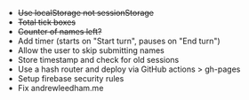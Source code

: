 - ~~Use localStorage not sessionStorage~~
- ~~Total tick boxes~~
- ~~Counter of names left?~~
- Add timer (starts on "Start turn", pauses on "End turn")
- Allow the user to skip submitting names
- Store timestamp and check for old sessions
- Use a hash router and deploy via GitHub actions > gh-pages
- Setup firebase security rules
- Fix andrewleedham.me